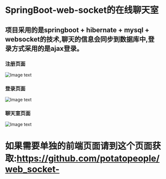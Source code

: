 # SpringBoot-web-socket的在线聊天室
## 项目采用的是springboot + hibernate + mysql + websocket的技术,聊天的信息会同步到数据库中,登录方式采用的是ajax登录。
### 注册页面
![Image text](https://note.youdao.com/yws/api/personal/file/WEBa52b8bcdb1d58cdaf877a304d0b17153?method=download&shareKey=f3c5e5f21286f3f966e67bc4cadde3e0)

### 登录页面
![Image text](https://note.youdao.com/yws/api/personal/file/WEB4ce51a90066f2d64bcbb4fe81e7dccd8?method=download&shareKey=80813c1af82cce7fcbafb5cd5767ceff)

### 聊天室页面
![Image text](https://note.youdao.com/yws/api/personal/file/WEBa78f23b65bd45de3152ab9e65a02bf48?method=download&shareKey=d8dbc8060ffd65d158a40abc32cde0b5)
# 如果需要单独的前端页面请到这个页面获取:https://github.com/potatopeople/web_socket-
